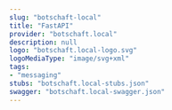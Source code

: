 ```yaml
---
slug: "botschaft-local"
title: "FastAPI"
provider: "botschaft.local"
description: null
logo: "botschaft.local-logo.svg"
logoMediaType: "image/svg+xml"
tags:
- "messaging"
stubs: "botschaft.local-stubs.json"
swagger: "botschaft.local-swagger.json"
---
```

